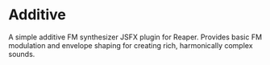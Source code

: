 # Additive
A simple additive FM synthesizer JSFX plugin for Reaper. Provides basic FM modulation and envelope shaping for creating rich, harmonically complex sounds.
